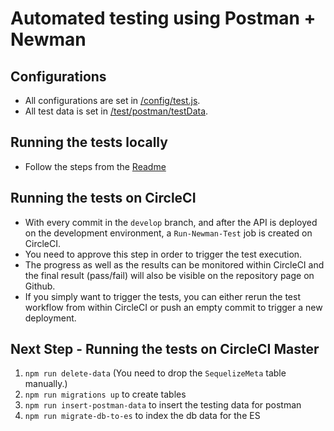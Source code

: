 # Automated testing using Postman + Newman
## Configurations

- All configurations are set in [/config/test.js](../../config/test.js).
- All test data is set in [/test/postman/testData](testData/).

## Running the tests locally

- Follow the steps from the [Readme](../../ReadMe.md)

## Running the tests on CircleCI

- With every commit in the `develop` branch, and after the API is deployed on the development environment, a `Run-Newman-Test` job is created on CircleCI.
- You need to approve this step in order to trigger the test execution.
- The progress as well as the results can be monitored within CircleCI and the final result (pass/fail) will also be visible on the repository page on Github.
- If you simply want to trigger the tests, you can either rerun the test workflow from within CircleCI or push an empty commit to trigger a new deployment.

## Next Step - Running the tests on CircleCI Master 

1. `npm run delete-data` (You need to drop the `SequelizeMeta` table manually.)
2. `npm run migrations up` to create tables
3. `npm run insert-postman-data` to insert the testing data for postman
4. `npm run migrate-db-to-es` to index the db data for the ES